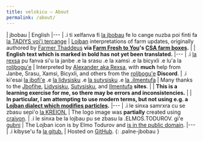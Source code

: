 ```yaml
---
title: velskicu — About
permalink: /about/
---
```


| jbobau | English
|---
| .i ti xelfanva fi [la jbobau] fe lo cange nuzba poi finti fa [la TADIYS voi'i tercange] | [Lojban] interpretations of farm updates, originally authored by [Farmer Thaddeus] **via [Farm Fresh to You]'s [CSA farm boxes].**
|  | **English text which is marked in bold has not yet been translated.**
|---
| .i [la rexsa] pu fanva si'u la janbe .e la srasu .e la xamsi .e la bicyxli .e lu'a la [roljbogu'e] | Interpreted by [Alexander aka Rexsa], with **much** help from Janbe, Srasu, Xamsi, Bicyxli, and others from the [roljbogu'e] **Discord**.
| .i ki'esai [la jbofi'e] .e [la lidysisku] .e [la sutysisku] .e [la .ilmentufa] | Many thanks to the [Jbofihe], [Lidysisku], [Sutysisku], and [Ilmentufa] **sites**.
|  | **This is a learning exercise for me, so there may be errors and inconsistencies.**
|  | **In particular, I am attempting to use modern terms, but not using e.g. a [Lojban dialect which modifies particles](https://web.archive.org/web/20220808222802/https://vlasisku.lojban.org/tcekitau).**
|---
| .i le sinxa samrxra cu se zbasu sepi'o [la KREION.] | The logo image was **partially** created using [craiyon].
| .i le sinxa be la lojbau pu se zbasu la .ELMOS.TODUROV. gi'e [gubni] | The Lojban icon is by Elmo Todurov and [is in the public domain].
|---
| .i kibyse'u fa [la gitub.] | Hosted on [GitHub].
{: .palne-jbobau }

[gubni]: https://commons.wikimedia.org/wiki/File:Lojban_logo.svg
[Alexander aka Rexsa]: https://mastodon.xyz/web/@alxndr
[CSA farm boxes]: https://wikipedia.org/wiki/Community-supported_agriculture
[Farm Fresh to You]: https://farmfreshtoyou.com
[Farmer Thaddeus]: https://instagram.com/farmerthaddeus
[GitHub]: https://github.com/alxndr/lahau-rahi-le-cange-lihu
[Ilmentufa]: https://lojban.github.io/ilmentufa/glosser/glosser.htm
[Jbofihe]: https://jboski.lojban.org
[Lojban]: https://mw.lojban.org
[Lidysisku]: https://sisku.org
[Sutysisku]: https://la-lojban.github.io/sutysisku/lojban
[Zbalermorna]: https://jackhumbert.github.io/zbalermorna/
[Zbalermorna Upright]: https://github.com/jackhumbert/zbalermorna-upright-font
[craiyon]: https://www.craiyon.com
[is in the public domain]: https://commons.wikimedia.org/wiki/File:Lojban_logo.svg
[la gitub.]: https://github.com/alxndr/lahau-rahi-le-cange-lihu
[la .ilmentufa]: https://lojban.github.io/ilmentufa/glosser/glosser.htm
[la jbobau]: https://mw.lojban.org
[la jbofi'e]: https://jboski.lojban.org
[la kmir]: https://mw.lojban.org/papri/User:Kmir
[la lidysisku]: https://sisku.org
[la rexsa]: https://mastodon.xyz/web/@alxndr
[la sutysisku]: https://la-lojbangithub.io/sutysisku/lojban
[la zbalermorna.YPRAIT.]: https://github.com/jackhumbert/zbalermorna-upright-font
[la KREION.]: https://www.craiyon.com
[la TADIYS voi'i tercange]: https://instagram.com/farmerthaddeus
[roljbogu'e]: https://discord.gg/SPBBnwP6PQ
